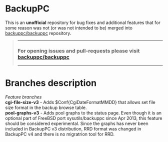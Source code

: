 BackupPC
========

This is an **unofficial** repository for bug fixes and additional features that for some reason was not (or was not intended to be) merged into [backuppc/backuppc](https://github.com/backuppc/backuppc) repository.

>---
>### For opening issues and pull-requests please visit [backuppc/backuppc](https://github.com/backuppc/backuppc) 
>---

Branches description
========

_Feature branches_    
**cgi-file-size-v3** - Adds $Conf{CgiDateFormatMMDD} that allows set file size format in the backup browse table.    
**pool-graphs-v3** - Adds pool graphs to the status page. Even though it is an optional part of FreeBSD port sysutils/backuppc since Apr 2013, this feature should be considered experimental. Since the graphs has never been included in BackupPC v3 distribution, RRD format was changed in BackupPC v4 and there is no migratrion tool for RRD.
